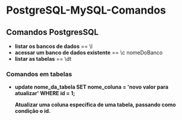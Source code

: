 # PostgreSQL-MySQL-Comandos

<h2>Comandos PostgresSQL</h2>
<ul>
<li><strong>listar os bancos de dados</strong> == \l</li>
  <li><strong>acessar um banco de dados existente</strong> == \c nomeDoBanco</li>
  <li><strong>listar as tabelas</strong> == \dt</li>


</ul>

<h3>Comandos em tabelas</h3>
<ul>
<li><strong>update nome_da_tabela SET nome_coluna = 'novo valor para atualizar' WHERE id = 1;<strong> 
<p>Atualizar uma coluna específica de uma tabela, passando como condição o id.</p>
</li>
</ul>

